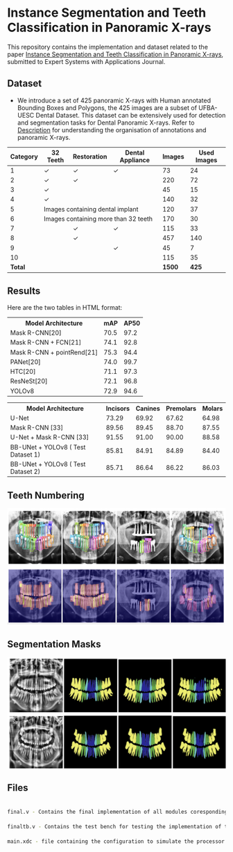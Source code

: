 # Instance Segmentation and Teeth Classification in Panoramic X-rays

This repository contains the implementation and dataset related to the paper [Instance Segmentation and Teeth Classification in Panoramic X-rays](...), submitted to Expert Systems with Applications Journal.


## Dataset

- We introduce a set of 425 panoramic X-rays with Human annotated Bounding Boxes and Polygons, the 425 images are a subset of UFBA-UESC Dental Dataset. This dataset can be extensively used for detection and segmentation tasks for Dental Panoramic X-rays. Refer to [Description](./Dataset/Dataset_description.pdf) for understanding the organisation of annotations and panoramic X-rays.


<table>
  <thead>
    <tr>
      <th>Category</th>
      <th>32 Teeth</th>
      <th>Restoration</th>
      <th>Dental Appliance</th>
      <th>Images</th>
      <th>Used Images</th>
    </tr>
  </thead>
  <tbody>
    <tr>
      <td>1</td>
      <td>✓</td>
      <td>✓</td>
      <td>✓</td>
      <td>73</td>
      <td>24</td>
    </tr>
    <tr>
      <td>2</td>
      <td>✓</td>
      <td>✓</td>
      <td></td>
      <td>220</td>
      <td>72</td>
    </tr>
    <tr>
      <td>3</td>
      <td>✓</td>
      <td></td>
      <td></td>
      <td>45</td>
      <td>15</td>
    </tr>
    <tr>
      <td>4</td>
      <td>✓</td>
      <td></td>
      <td></td>
      <td>140</td>
      <td>32</td>
    </tr>
    <tr>
      <td>5</td>
      <td colspan="3">Images containing dental implant</td>
      <td>120</td>
      <td>37</td>
    </tr>
    <tr>
      <td>6</td>
      <td colspan="3">Images containing more than 32 teeth</td>
      <td>170</td>
      <td>30</td>
    </tr>
    <tr>
      <td>7</td>
      <td></td>
      <td>✓</td>
      <td>✓</td>
      <td>115</td>
      <td>33</td>
    </tr>
    <tr>
      <td>8</td>
      <td></td>
      <td>✓</td>
      <td></td>
      <td>457</td>
      <td>140</td>
    </tr>
    <tr>
      <td>9</td>
      <td></td>
      <td></td>
      <td>✓</td>
      <td>45</td>
      <td>7</td>
    </tr>
    <tr>
      <td>10</td>
      <td></td>
      <td></td>
      <td></td>
      <td>115</td>
      <td>35</td>
    </tr>
    <tr>
      <td><strong>Total</strong></td>
      <td></td>
      <td></td>
      <td></td>
      <td><strong>1500</strong></td>
      <td><strong>425</strong></td>
    </tr>
  </tbody>
</table>


## Results

Here are the two tables in HTML format:

<table>
  <tr>
    <th>Model Architecture</th>
    <th>mAP</th>
    <th>AP50</th>
  </tr>
  <tr>
    <td>Mask R-CNN[20]</td>
    <td>70.5</td>
    <td>97.2</td>
  </tr>
  <tr>
    <td>Mask R-CNN + FCN[21]</td>
    <td>74.1</td>
    <td>92.8</td>
  </tr>
  <tr>
    <td>Mask R-CNN + pointRend[21]</td>
    <td>75.3</td>
    <td>94.4</td>
  </tr>
  <tr>
    <td>PANet[20]</td>
    <td>74.0</td>
    <td>99.7</td>
  </tr>
  <tr>
    <td>HTC[20]</td>
    <td>71.1</td>
    <td>97.3</td>
  </tr>
  <tr>
    <td>ResNeSt[20]</td>
    <td>72.1</td>
    <td>96.8</td>
  </tr>
  <tr>
    <td>YOLOv8</td>
    <td>72.9</td>
    <td>94.6</td>
  </tr>
</table>

<table>
  <tr>
    <th>Model Architecture</th>
    <th>Incisors</th>
    <th>Canines</th>
    <th>Premolars</th>
    <th>Molars</th>
  </tr>
  <tr>
    <td>U-Net</td>
    <td>73.29</td>
    <td>69.92</td>
    <td>67.62</td>
    <td>64.98</td>
  </tr>
  <tr>
    <td>Mask R-CNN [33]</td>
    <td>89.56</td>
    <td>89.45</td>
    <td>88.70</td>
    <td>87.55</td>
  </tr>
  <tr>
    <td>U-Net + Mask R-CNN [33]</td>
    <td>91.55</td>
    <td>91.00</td>
    <td>90.00</td>
    <td>88.58</td>
  </tr>
  <tr>
    <td>BB-UNet + YOLOv8 ( Test Dataset 1)</td>
    <td>85.81</td>
    <td>84.91</td>
    <td>84.89</td>
    <td>84.40</td>
  </tr>
  <tr>
    <td>BB-UNet + YOLOv8 ( Test Dataset 2)</td>
    <td>85.71</td>
    <td>86.64</td>
    <td>86.22</td>
    <td>86.03</td>
  </tr>
</table>

## Teeth Numbering 
![Teeth Numbering](./imgs/det_res.png)

## Segmentation Masks
![Segmentation Masks](./imgs/seg_res.png)



## Files
```bash

final.v - Contains the final implementation of all modules coresponding to the processor.

finaltb.v - Contains the test bench for testing the implementation of the processor

main.xdc - file containing the configuration to simulate the processor on a nexys4 FPGA,
```
